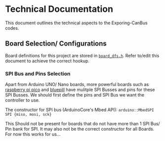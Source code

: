 # Technical Documentation

This document outlines the technical aspects to the Exporing-CanBus codes.

## Board Selection/ Configurations

Board definitions for this project are stored in [`board_dfs.h`](../NVF2-Can/examples/board_dfs.h). Refer to/edit this document to achieve the correct hookup.

### SPI Bus and Pins Selection

Apart from Arduino UNO/ Nano boards, more powerful boards such as [raspberry pi pico](/) and [bluepill](/) have mulitple SPI Busses and pins for these SPI Busses. We should first define the pins and SPI Bus we want the controller to use.

The constructor for SPI bus (ArduinoCore's Mbed API): `arduino::MbedSPI SPI {miso, mosi, sck}`

This Should not be present for boards that do not have more than 1 SPI Bus/ Pin bank for SPI. It may also not be the correct constructor for all Boards. For now this works for us...


